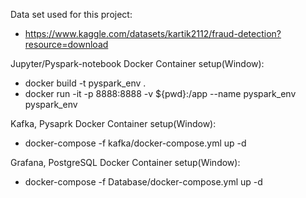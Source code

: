 Data set used for this project:
- https://www.kaggle.com/datasets/kartik2112/fraud-detection?resource=download

Jupyter/Pyspark-notebook Docker Container setup(Window):
- docker build -t pyspark_env .
- docker run -it -p 8888:8888 -v ${pwd}:/app --name pyspark_env pyspark_env

Kafka, Pysaprk Docker Container setup(Window):
- docker-compose -f kafka/docker-compose.yml up -d

Grafana, PostgreSQL Docker Container setup(Window):
- docker-compose -f Database/docker-compose.yml up -d
